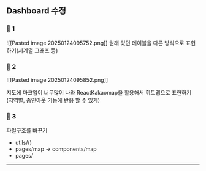 ## Dashboard 수정
### 📌 1


 ![[Pasted image 20250124095752.png]]
원래 있던 테이블을 다른 방식으로 표현하기(시계열 그래프 등)

### 📌 2

![[Pasted image 20250124095852.png]]

지도에 마크업이 너무많이 나와 ReactKakaomap을 활용해서 히트맵으로 표현하기 (지역별, 줌인아웃 기능에 반응 할 수 있게)

### 📌 3

파일구조를 바꾸기
- utils/()
- pages/map -> components/map 
- pages/

---

